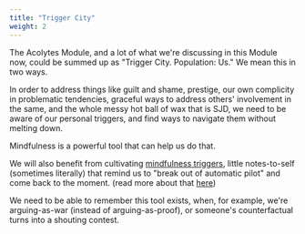 ```yaml
---
title: "Trigger City"
weight: 2
---
```


The Acolytes Module, and a lot of what we're discussing in this Module now, could be summed up as "Trigger City. Population: Us." We mean this in two ways.

In order to address things like guilt and shame, prestige, our own complicity in problematic tendencies, graceful ways to address others' involvement in the same, and the whole messy hot ball of wax that is SJD, we need to be aware of our personal triggers, and find ways to navigate them without melting down.

Mindfulness is a powerful tool that can help us do that.

We will also benefit from cultivating [mindfulness triggers](https://www.wildmind.org/applied/daily-life/mindfulness-triggers), little notes-to-self (sometimes literally) that remind us to "break out of automatic pilot" and come back to the moment. (read more about that [here](https://www.wildmind.org/applied/daily-life/mindfulness-triggers))

We need to be able to remember this tool exists, when, for example, we're arguing-as-war (instead of arguing-as-proof), or someone's counterfactual turns into a shouting contest.
